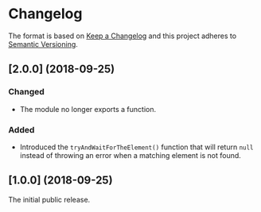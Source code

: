 # Changelog

The format is based on [Keep a Changelog](http://keepachangelog.com/) and this project adheres to [Semantic Versioning](https://semver.org/spec/v2.0.0.html).

## [2.0.0] (2018-09-25)

### Changed

  - The module no longer exports a function.

### Added

  - Introduced the `tryAndWaitForTheElement()` function that will return `null` instead of throwing an error when a matching element is not found.

## [1.0.0] (2018-09-25)

The initial public release.
